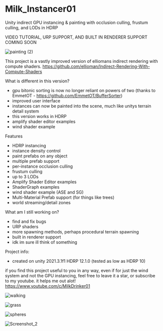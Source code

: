 # Milk_Instancer01
 Unity indirect GPU instancing & painting with occlusion culling, frustum culling, and LODs in HDRP
 
 VIDEO TUTORIAL, URP SUPPORT, AND BUILT IN RENDERER SUPPORT COMING SOON
 
 ![painting (2)](https://user-images.githubusercontent.com/59656122/150681820-37e0c5b9-d7b3-4eaa-9f09-4b6b49b648e5.gif)

 This project is a vastly improved version of elliomans indirect rendering with compute shaders. https://github.com/ellioman/Indirect-Rendering-With-Compute-Shaders
 
 What is different in this version?
  - gpu bitonic sorting is now no longer reliant on powers of two (thanks to EmmetOT - https://github.com/EmmetOT/BufferSorter)
  - improved user interface
  - instances can now be painted into the scene, much like unitys terrain detail system
  - this version works in HDRP
  - amplify shader editor examples
  - wind shader example

Features
  - HDRP instancing
  - instance density control
  - paint prefabs on any object
  - multiple prefab support
  - per-instance occlusion culling
  - frustum culling
  - up to 3 LODs
  - Amplify Shader Editor examples
  - ShaderGraph examples
  - wind shader example (ASE and SG)
  - Multi-Material Prefab support (for things like trees)
  - world streaming/detail zones


 What am I still working on?
  - find and fix bugs
  - URP shaders
  - more spawning methods, perhaps procedural terrain spawning
  - built in renderer support
  - idk im sure ill think of something

 Project info:
  - created on unity 2021.3.1f1 HDRP 12.1.0 (tested as low as HDRP 10)

if you find this project useful to you in any way, even if for just the wind system and not the GPU instancing, feel free to leave it a star, or subscribe to my youtube. it helps me out alot! https://www.youtube.com/c/MilkDrinker01

![walking](https://user-images.githubusercontent.com/59656122/143317319-14eb5d2f-3adf-45b2-9dfd-b1ea95af971b.gif)

![grass](https://user-images.githubusercontent.com/59656122/142703484-4bb21330-5e90-4cea-a69a-ff53977d595f.gif)

![spheres](https://user-images.githubusercontent.com/59656122/153914007-831e1b7a-1691-46d4-a8eb-6735d22894cc.gif)

![Screenshot_2](https://user-images.githubusercontent.com/59656122/157997969-45608cbc-daec-4d1a-85d0-aba038485d9f.png)

